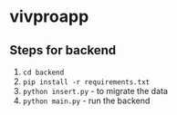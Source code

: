 # vivproapp

## Steps for backend

1. ```cd backend```
2. ```pip install -r requirements.txt```
3. ```python insert.py``` - to migrate the data
4. ```python main.py``` - run the backend
